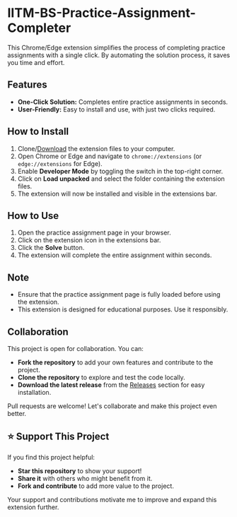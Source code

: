 # IITM-BS-Practice-Assignment-Completer  

This Chrome/Edge extension simplifies the process of completing practice assignments with a single click. By automating the solution process, it saves you time and effort.  

## Features  

- **One-Click Solution:** Completes entire practice assignments in seconds.  
- **User-Friendly:** Easy to install and use, with just two clicks required.  

## How to Install  

1. Clone/[Download](https://github.com/parthbansal05/IITM-BS-Practice-Assignment-Completer/releases) the extension files to your computer.
2. Open Chrome or Edge and navigate to `chrome://extensions` (or `edge://extensions` for Edge).  
3. Enable **Developer Mode** by toggling the switch in the top-right corner.  
4. Click on **Load unpacked** and select the folder containing the extension files.  
5. The extension will now be installed and visible in the extensions bar.  

## How to Use  

1. Open the practice assignment page in your browser.  
2. Click on the extension icon in the extensions bar.  
3. Click the **Solve** button.  
4. The extension will complete the entire assignment within seconds.  

## Note  

- Ensure that the practice assignment page is fully loaded before using the extension.  
- This extension is designed for educational purposes. Use it responsibly.  

## Collaboration  

This project is open for collaboration. You can:  

- **Fork the repository** to add your own features and contribute to the project.  
- **Clone the repository** to explore and test the code locally.  
- **Download the latest release** from the [Releases](https://github.com/parthbansal05/IITM-BS-Practice-Assignment-Completer/releases) section for easy installation.  

Pull requests are welcome! Let's collaborate and make this project even better.  

## ⭐ Support This Project  

If you find this project helpful:  

- **Star this repository** to show your support!  
- **Share it** with others who might benefit from it.  
- **Fork and contribute** to add more value to the project.  

Your support and contributions motivate me to improve and expand this extension further.  